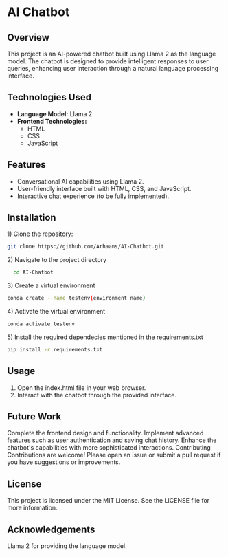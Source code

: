 # AI Chatbot

## Overview
This project is an AI-powered chatbot built using Llama 2 as the language model. The chatbot is designed to provide intelligent responses to user queries, enhancing user interaction through a natural language processing interface.

## Technologies Used
- **Language Model:** Llama 2
- **Frontend Technologies:**
  - HTML
  - CSS
  - JavaScript

## Features
- Conversational AI capabilities using Llama 2.
- User-friendly interface built with HTML, CSS, and JavaScript.
- Interactive chat experience (to be fully implemented).

## Installation
1\) Clone the repository:
   ```bash
   git clone https://github.com/Arhaans/AI-Chatbot.git
   ```
2\) Navigate to the project directory
```bash
  cd AI-Chatbot
```
3\) Create a virtual environment
``` bash
conda create --name testenv(environment name)
```

4\) Activate the virtual environment
```bash
conda activate testenv
```
5\) Install the required dependecies mentioned in the requirements.txt

```bash
pip install -r requirements.txt
```

## Usage
1. Open the index.html file in your web browser.
2. Interact with the chatbot through the provided interface.


## Future Work
Complete the frontend design and functionality.
Implement advanced features such as user authentication and saving chat history.
Enhance the chatbot's capabilities with more sophisticated interactions.
Contributing
Contributions are welcome! Please open an issue or submit a pull request if you have suggestions or improvements.

## License
This project is licensed under the MIT License. See the LICENSE file for more information.

## Acknowledgements
Llama 2 for providing the language model.



